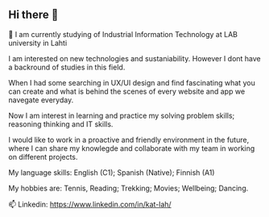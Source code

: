 ## Hi there 👋
🌱 I am currently studying of Industrial Information Technology at LAB university in Lahti 

I am interested on new technologies and sustaniability. However I dont have a backround of studies in this field.

When I had some searching in UX/UI design and find fascinating what you can create and what is behind the scenes of every website and app we navegate everyday. 

Now I am interest in learning and practice my solving problem skills; reasoning thinking and IT skills.

I would like to work in a proactive and friendly environment in the future, where I can share my knowlegde and collaborate with my team in working on different projects.

My language skills: English (C1); Spanish (Native); Finnish (A1)

My hobbies are: Tennis, Reading; Trekking; Movies; Wellbeing; Dancing.

📫 Linkedin: https://www.linkedin.com/in/kat-lah/
<!--
**KatLah6/KatLah6** is a ✨ _special_ ✨ repository because its `README.md` (this file) appears on your GitHub profile.


